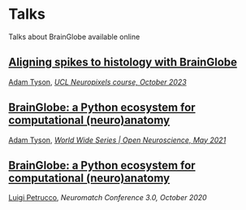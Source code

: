# Talks
Talks about BrainGlobe available online

## [Aligning spikes to histology with BrainGlobe](https://www.youtube.com/watch?v=JQ-vYx42L6s)

[Adam Tyson](https://github.com/adamltyson), _[UCL Neuropixels course, October 2023](https://www.ucl.ac.uk/neuropixels/training/2023-neuropixels-course)_

## [BrainGlobe: a Python ecosystem for computational (neuro)anatomy](https://www.youtube.com/watch?v=Ndsssf_gHns)

[Adam Tyson](https://github.com/adamltyson), _[World Wide Series | Open Neuroscience, May 2021](https://www.world-wide.org/seminar/6583/)_

## [BrainGlobe: a Python ecosystem for computational (neuro)anatomy](https://www.youtube.com/watch?v=4tcbeLzrZ6I&t)

[Luigi Petrucco](https://github.com/vigji), _Neuromatch Conference 3.0, October 2020_